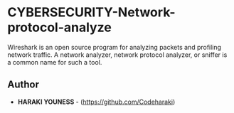 # CYBERSECURITY-Network-protocol-analyze
Wireshark is an open source program for analyzing packets and profiling network traffic. A network analyzer, network protocol analyzer, or sniffer is a common name for such a tool.

## Author
* **HARAKI YOUNESS** - (https://github.com/Codeharaki)
